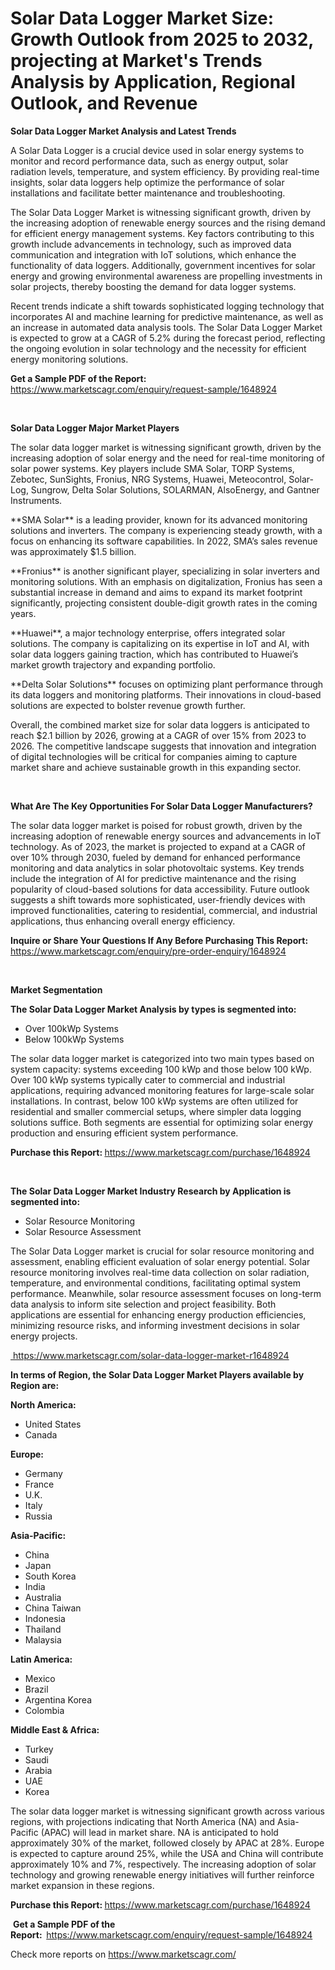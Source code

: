 <p><h1>Solar Data Logger Market Size: Growth Outlook from 2025 to 2032, projecting at Market's Trends Analysis by Application, Regional Outlook, and Revenue</h1></p><p><strong>Solar Data Logger Market Analysis and Latest Trends</strong></p>
<p><p>A Solar Data Logger is a crucial device used in solar energy systems to monitor and record performance data, such as energy output, solar radiation levels, temperature, and system efficiency. By providing real-time insights, solar data loggers help optimize the performance of solar installations and facilitate better maintenance and troubleshooting.</p><p>The Solar Data Logger Market is witnessing significant growth, driven by the increasing adoption of renewable energy sources and the rising demand for efficient energy management systems. Key factors contributing to this growth include advancements in technology, such as improved data communication and integration with IoT solutions, which enhance the functionality of data loggers. Additionally, government incentives for solar energy and growing environmental awareness are propelling investments in solar projects, thereby boosting the demand for data logger systems.</p><p>Recent trends indicate a shift towards sophisticated logging technology that incorporates AI and machine learning for predictive maintenance, as well as an increase in automated data analysis tools. The Solar Data Logger Market is expected to grow at a CAGR of 5.2% during the forecast period, reflecting the ongoing evolution in solar technology and the necessity for efficient energy monitoring solutions.</p></p>
<p><strong>Get a Sample PDF of the Report:&nbsp;</strong> <a href="https://www.marketscagr.com/enquiry/request-sample/1648924?utm_campaign=3137&utm_medium=2&utm_source=Github&utm_content=ia&utm_term=09042025&utm_id=solar-data-logger">https://www.marketscagr.com/enquiry/request-sample/1648924</a></p>
<p>&nbsp;</p>
<p><strong>Solar Data Logger Major Market Players</strong></p>
<p><p>The solar data logger market is witnessing significant growth, driven by the increasing adoption of solar energy and the need for real-time monitoring of solar power systems. Key players include SMA Solar, TORP Systems, Zebotec, SunSights, Fronius, NRG Systems, Huawei, Meteocontrol, Solar-Log, Sungrow, Delta Solar Solutions, SOLARMAN, AlsoEnergy, and Gantner Instruments.</p><p>**SMA Solar** is a leading provider, known for its advanced monitoring solutions and inverters. The company is experiencing steady growth, with a focus on enhancing its software capabilities. In 2022, SMA’s sales revenue was approximately $1.5 billion.</p><p>**Fronius** is another significant player, specializing in solar inverters and monitoring solutions. With an emphasis on digitalization, Fronius has seen a substantial increase in demand and aims to expand its market footprint significantly, projecting consistent double-digit growth rates in the coming years.</p><p>**Huawei**, a major technology enterprise, offers integrated solar solutions. The company is capitalizing on its expertise in IoT and AI, with solar data loggers gaining traction, which has contributed to Huawei’s market growth trajectory and expanding portfolio.</p><p>**Delta Solar Solutions** focuses on optimizing plant performance through its data loggers and monitoring platforms. Their innovations in cloud-based solutions are expected to bolster revenue growth further.</p><p>Overall, the combined market size for solar data loggers is anticipated to reach $2.1 billion by 2026, growing at a CAGR of over 15% from 2023 to 2026. The competitive landscape suggests that innovation and integration of digital technologies will be critical for companies aiming to capture market share and achieve sustainable growth in this expanding sector.</p></p>
<p>&nbsp;</p>
<p><strong>What Are The Key Opportunities For Solar Data Logger Manufacturers?</strong></p>
<p><p>The solar data logger market is poised for robust growth, driven by the increasing adoption of renewable energy sources and advancements in IoT technology. As of 2023, the market is projected to expand at a CAGR of over 10% through 2030, fueled by demand for enhanced performance monitoring and data analytics in solar photovoltaic systems. Key trends include the integration of AI for predictive maintenance and the rising popularity of cloud-based solutions for data accessibility. Future outlook suggests a shift towards more sophisticated, user-friendly devices with improved functionalities, catering to residential, commercial, and industrial applications, thus enhancing overall energy efficiency.</p></p>
<p><strong>Inquire or Share Your Questions If Any Before Purchasing This Report:</strong> <a href="https://www.marketscagr.com/enquiry/pre-order-enquiry/1648924?utm_campaign=3137&utm_medium=2&utm_source=Github&utm_content=ia&utm_term=09042025&utm_id=solar-data-logger">https://www.marketscagr.com/enquiry/pre-order-enquiry/1648924</a></p>
<p>&nbsp;</p>
<p><strong>Market Segmentation</strong></p>
<p><strong>The Solar Data Logger Market Analysis by types is segmented into:</strong></p>
<p><ul><li>Over 100kWp Systems</li><li>Below 100kWp Systems</li></ul></p>
<p><p>The solar data logger market is categorized into two main types based on system capacity: systems exceeding 100 kWp and those below 100 kWp. Over 100 kWp systems typically cater to commercial and industrial applications, requiring advanced monitoring features for large-scale solar installations. In contrast, below 100 kWp systems are often utilized for residential and smaller commercial setups, where simpler data logging solutions suffice. Both segments are essential for optimizing solar energy production and ensuring efficient system performance.</p></p>
<p><strong>Purchase this Report:&nbsp;</strong><a href="https://www.marketscagr.com/purchase/1648924?utm_campaign=3137&utm_medium=2&utm_source=Github&utm_content=ia&utm_term=09042025&utm_id=solar-data-logger">https://www.marketscagr.com/purchase/1648924</a></p>
<p>&nbsp;</p>
<p><strong>The Solar Data Logger Market Industry Research by Application is segmented into:</strong></p>
<p><ul><li>Solar Resource Monitoring</li><li>Solar Resource Assessment</li></ul></p>
<p><p>The Solar Data Logger market is crucial for solar resource monitoring and assessment, enabling efficient evaluation of solar energy potential. Solar resource monitoring involves real-time data collection on solar radiation, temperature, and environmental conditions, facilitating optimal system performance. Meanwhile, solar resource assessment focuses on long-term data analysis to inform site selection and project feasibility. Both applications are essential for enhancing energy production efficiencies, minimizing resource risks, and informing investment decisions in solar energy projects.</p></p>
<p><a href="https://www.marketscagr.com/solar-data-logger-market-r1648924?utm_campaign=3137&utm_medium=2&utm_source=Github&utm_content=ia&utm_term=09042025&utm_id=solar-data-logger">&nbsp;https://www.marketscagr.com/solar-data-logger-market-r1648924</a></p>
<p><strong>In terms of Region, the Solar Data Logger Market Players available by Region are:</strong></p>
<p>
    <p> <strong> North America: </strong>
        <ul>
            <li>United States</li>
            <li>Canada</li>
        </ul>
        </p> 
    <p> <strong> Europe: </strong>
        <ul>
            <li>Germany</li>
            <li>France</li>
            <li>U.K.</li>
            <li>Italy</li>
            <li>Russia</li>
        </ul>
        </p> 
    <p> <strong> Asia-Pacific: </strong>
        <ul>
            <li>China</li>
            <li>Japan</li>
            <li>South Korea</li>
            <li>India</li>
            <li>Australia</li>
            <li>China Taiwan</li>
            <li>Indonesia</li>
            <li>Thailand</li>
            <li>Malaysia</li>
        </ul>
        </p> 
    <p> <strong> Latin America: </strong>
        <ul>
            <li>Mexico</li>
            <li>Brazil</li>
            <li>Argentina Korea</li>
            <li>Colombia</li>
        </ul>
        </p> 
    <p> <strong> Middle East & Africa: </strong>
        <ul>
            <li>Turkey</li>
            <li>Saudi</li>
            <li>Arabia</li>
            <li>UAE</li>
            <li>Korea</li>
        </ul>
    </p>
    </p>
<p><p>The solar data logger market is witnessing significant growth across various regions, with projections indicating that North America (NA) and Asia-Pacific (APAC) will lead in market share. NA is anticipated to hold approximately 30% of the market, followed closely by APAC at 28%. Europe is expected to capture around 25%, while the USA and China will contribute approximately 10% and 7%, respectively. The increasing adoption of solar technology and growing renewable energy initiatives will further reinforce market expansion in these regions.</p></p>
<p><strong>Purchase this Report: </strong><a href="https://www.marketscagr.com/purchase/1648924?utm_campaign=3137&utm_medium=2&utm_source=Github&utm_content=ia&utm_term=09042025&utm_id=solar-data-logger">https://www.marketscagr.com/purchase/1648924</a></p>
<p>&nbsp;<strong>Get a Sample PDF of the Report:&nbsp;&nbsp;</strong><a href="https://www.marketscagr.com/enquiry/request-sample/1648924?utm_campaign=3137&utm_medium=2&utm_source=Github&utm_content=ia&utm_term=09042025&utm_id=solar-data-logger">https://www.marketscagr.com/enquiry/request-sample/1648924</a></p>
<p><strong></strong></p>
<p>Check more reports on <a href="https://www.marketscagr.com/?utm_campaign=3137&utm_medium=2&utm_source=Github&utm_content=ia&utm_term=09042025&utm_id=solar-data-logger">https://www.marketscagr.com/</a></p>